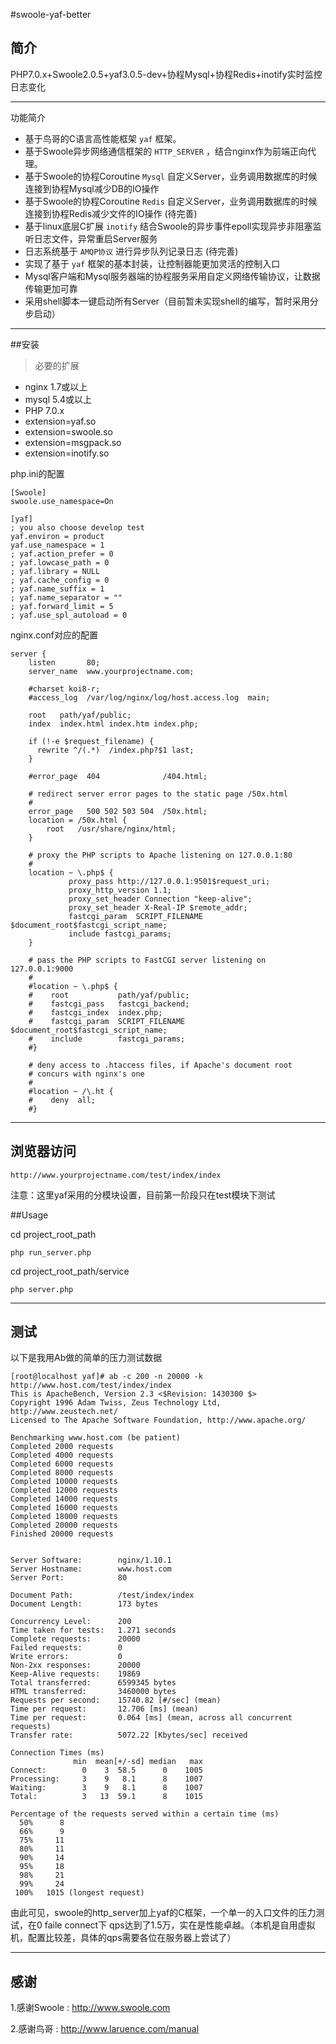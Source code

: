 #swoole-yaf-better

## 简介

PHP7.0.x+Swoole2.0.5+yaf3.0.5-dev+协程Mysql+协程Redis+inotify实时监控日志变化


----------

功能简介

 - 基于鸟哥的C语言高性能框架 `yaf` 框架。
 - 基于Swoole异步网络通信框架的 `HTTP_SERVER` ，结合nginx作为前端正向代理。
 - 基于Swoole的协程Coroutine `Mysql` 自定义Server，业务调用数据库的时候连接到协程Mysql减少DB的IO操作
 - 基于Swoole的协程Coroutine `Redis` 自定义Server，业务调用数据库的时候连接到协程Redis减少文件的IO操作 (待完善)
 - 基于linux底层C扩展 `inotify` 结合Swoole的异步事件epoll实现异步非阻塞监听日志文件，异常重启Server服务
 - 日志系统基于 `AMQP协议` 进行异步队列记录日志 (待完善)
 - 实现了基于 `yaf` 框架的基本封装，让控制器能更加灵活的控制入口
 - Mysql客户端和Mysql服务器端的协程服务采用自定义网络传输协议，让数据传输更加可靠
 - 采用shell脚本一键启动所有Server（目前暂未实现shell的编写，暂时采用分步启动）
 
----------

##安装

> 必要的扩展

 
 - nginx 1.7或以上
 - mysql 5.4或以上
 - PHP 7.0.x
 - extension=yaf.so
 - extension=swoole.so
 - extension=msgpack.so
 - extension=inotify.so

php.ini的配置

    [Swoole]
    swoole.use_namespace=On

    [yaf]
    ; you also choose develop test
    yaf.environ = product
    yaf.use_namespace = 1
    ; yaf.action_prefer = 0
    ; yaf.lowcase_path = 0
    ; yaf.library = NULL
    ; yaf.cache_config = 0
    ; yaf.name_suffix = 1
    ; yaf.name_separator = ""
    ; yaf.forward_limit = 5
    ; yaf.use_spl_autoload = 0

nginx.conf对应的配置
```nginx
server {
    listen       80;
    server_name  www.yourprojectname.com;

    #charset koi8-r;
    #access_log  /var/log/nginx/log/host.access.log  main;

    root   path/yaf/public;
    index  index.html index.htm index.php;

    if (!-e $request_filename) {
      rewrite ^/(.*)  /index.php?$1 last;
    }

    #error_page  404              /404.html;

    # redirect server error pages to the static page /50x.html
    #
    error_page   500 502 503 504  /50x.html;
    location = /50x.html {
        root   /usr/share/nginx/html;
    }

    # proxy the PHP scripts to Apache listening on 127.0.0.1:80
    #
    location ~ \.php$ {
             proxy_pass http://127.0.0.1:9501$request_uri;
             proxy_http_version 1.1;
             proxy_set_header Connection "keep-alive";
             proxy_set_header X-Real-IP $remote_addr;
             fastcgi_param  SCRIPT_FILENAME  $document_root$fastcgi_script_name;
             include fastcgi_params;
    }

    # pass the PHP scripts to FastCGI server listening on 127.0.0.1:9000
    #
    #location ~ \.php$ {
    #    root           path/yaf/public;
    #    fastcgi_pass   fastcgi_backend;
    #    fastcgi_index  index.php;
    #    fastcgi_param  SCRIPT_FILENAME  $document_root$fastcgi_script_name;
    #    include        fastcgi_params;
    #}

    # deny access to .htaccess files, if Apache's document root
    # concurs with nginx's one
    #
    #location ~ /\.ht {
    #    deny  all;
    #}

```                                                           


----------

##  浏览器访问

`http://www.yourprojectname.com/test/index/index`

注意：这里yaf采用的分模块设置，目前第一阶段只在test模块下测试


##Usage

cd project_root_path

`php run_server.php`

cd project_root_path/service

`php server.php`

----------

## 测试

以下是我用Ab做的简单的压力测试数据

    [root@localhost yaf]# ab -c 200 -n 20000 -k http://www.host.com/test/index/index
    This is ApacheBench, Version 2.3 <$Revision: 1430300 $>
    Copyright 1996 Adam Twiss, Zeus Technology Ltd, http://www.zeustech.net/
    Licensed to The Apache Software Foundation, http://www.apache.org/

    Benchmarking www.host.com (be patient)
    Completed 2000 requests
    Completed 4000 requests
    Completed 6000 requests
    Completed 8000 requests
    Completed 10000 requests
    Completed 12000 requests
    Completed 14000 requests
    Completed 16000 requests
    Completed 18000 requests
    Completed 20000 requests
    Finished 20000 requests


    Server Software:        nginx/1.10.1
    Server Hostname:        www.host.com
    Server Port:            80

    Document Path:          /test/index/index
    Document Length:        173 bytes

    Concurrency Level:      200
    Time taken for tests:   1.271 seconds
    Complete requests:      20000
    Failed requests:        0
    Write errors:           0
    Non-2xx responses:      20000
    Keep-Alive requests:    19869
    Total transferred:      6599345 bytes
    HTML transferred:       3460000 bytes
    Requests per second:    15740.82 [#/sec] (mean)
    Time per request:       12.706 [ms] (mean)
    Time per request:       0.064 [ms] (mean, across all concurrent requests)
    Transfer rate:          5072.22 [Kbytes/sec] received

    Connection Times (ms)
                  min  mean[+/-sd] median   max
    Connect:        0    3  58.5      0    1005
    Processing:     3    9   8.1      8    1007
    Waiting:        3    9   8.1      8    1007
    Total:          3   13  59.1      8    1015

    Percentage of the requests served within a certain time (ms)
      50%      8
      66%      9
      75%     11
      80%     11
      90%     14
      95%     18
      98%     21
      99%     24
     100%   1015 (longest request)
 
由此可见，swoole的http_server加上yaf的C框架，一个单一的入口文件的压力测试，在0 faile connect下 qps达到了1.5万，实在是性能卓越。（本机是自用虚拟机，配置比较差，具体的qps需要各位在服务器上尝试了）

----------
## 感谢

1.感谢Swoole : http://www.swoole.com

2.感谢鸟哥 : http://www.laruence.com/manual
